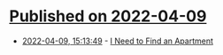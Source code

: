 # [Published on 2022-04-09](index.md)

* [2022-04-09, 15:13:49](https://news.ycombinator.com/item?id=30968721) - [I Need to Find an Apartment](https://mattrighetti.com/2022/04/05/i-need-to-find-an-appartment.html)
